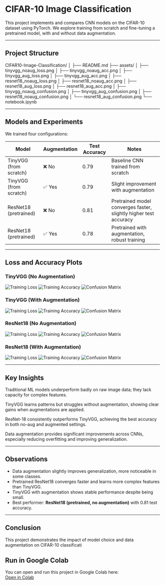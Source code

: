 # CIFAR-10 Image Classification

This project implements and compares CNN models on the CIFAR-10 dataset using PyTorch. We explore training from scratch and fine-tuning a pretrained model, with and without data augmentation.

---

## Project Structure

CIFAR10-Image-Classification/
│
├── README.md
├── assets/
│   ├── tinyvgg_noaug_loss.png
│   ├── tinyvgg_noaug_acc.png
│   ├── tinyvgg_aug_loss.png
│   ├── tinyvgg_aug_acc.png
│   ├── resnet18_noaug_loss.png
│   ├── resnet18_noaug_acc.png
│   ├── resnet18_aug_loss.png
│   ├── resnet18_aug_acc.png
│   ├── tinyvgg_noaug_confusion.png
│   ├── tinyvgg_aug_confusion.png
│   ├── resnet18_noaug_confusion.png
│   └── resnet18_aug_confusion.png
└── notebook.ipynb


---

## Models and Experiments

We trained four configurations:

| Model | Augmentation | Test Accuracy | Notes |
|-------|-------------|---------------|-------|
| TinyVGG (from scratch) | ❌ No | 0.79 | Baseline CNN trained from scratch |
| TinyVGG (from scratch) | ✅ Yes | 0.79 | Slight improvement with augmentation |
| ResNet18 (pretrained) | ❌ No | 0.81 | Pretrained model converges faster, slightly higher test accuracy |
| ResNet18 (pretrained) | ✅ Yes | 0.78 | Pretrained with augmentation, robust training |

---

## Loss and Accuracy Plots

### TinyVGG (No Augmentation)
![Training Loss](assets/tinyvgg_noaug_loss.png)
![Training Accuracy](assets/tinyvgg_noaug_acc.png)
![Confusion Matrix](assets/tinyvgg_noaug_confusion.png)

### TinyVGG (With Augmentation)
![Training Loss](assets/tinyvgg_aug_loss.png)
![Training Accuracy](assets/tinyvgg_aug_acc.png)
![Confusion Matrix](assets/tinyvgg_aug_confusion.png)

### ResNet18 (No Augmentation)
![Training Loss](assets/resnet18_noaug_loss.png)
![Training Accuracy](assets/resnet18_noaug_acc.png)
![Confusion Matrix](assets/resnet18_noaug_confusion.png)

### ResNet18 (With Augmentation)
![Training Loss](assets/resnet18_aug_loss.png)
![Training Accuracy](assets/resnet18_aug_acc.png)
![Confusion Matrix](assets/resnet18_aug_confusion.png)

---
## Key Insights

Traditional ML models underperform badly on raw image data; they lack capacity for complex features.

TinyVGG learns patterns but struggles without augmentation, showing clear gains when augmentations are applied.

ResNet-18 consistently outperforms TinyVGG, achieving the best accuracy in both no-aug and augmented settings.

Data augmentation provides significant improvements across CNNs, especially reducing overfitting and improving generalization.

---

## Observations

- Data augmentation slightly improves generalization, more noticeable in some classes.  
- Pretrained ResNet18 converges faster and learns more complex features than TinyVGG.  
- TinyVGG with augmentation shows stable performance despite being small.  
- Best performer: **ResNet18 (pretrained, no augmentation)** with 0.81 test accuracy.

---

## Conclusion

This project demonstrates the impact of model choice and data augmentation on CIFAR-10 classificati


## Run in Google Colab

You can open and run this project in Google Colab here:  
[Open in Colab](https://colab.research.google.com/drive/1uMPY_mF4NyWrkpf6Vti9eNmWV_bh62eM?usp=sharing)
